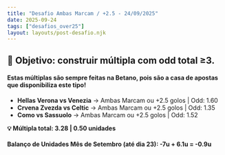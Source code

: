 ```yaml
---
title: "Desafio Ambas Marcam / +2.5 - 24/09/2025"
date: 2025-09-24
tags: ["desafios_over25"]
layout: layouts/post-desafio.njk
---
```


## 🎯 Objetivo: construir múltipla com odd total ≥3.  

#### Estas múltiplas são sempre feitas na Betano, pois são a casa de apostas que disponibiliza este tipo!

- **Hellas Verona vs Venezia** → Ambas Marcam ou +2.5 golos | Odd: 1.60 
- **Crvena Zvezda vs Celtic** → Ambas Marcam ou +2.5 golos | Odd: 1.35 
- **Como vs Sassuolo** → Ambas Marcam ou +2.5 golos | Odd: 1.52 

**💡 Múltipla total: 3.28 | 0.50 unidades**

#### Balanço de Unidades Mês de Setembro (até dia 23): -7u + 6.1u = -0.9u